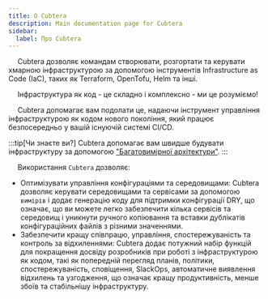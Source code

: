 ```yaml
---
title: O Cubtera
description: Main documentation page for Cubtera
sidebar:
  label: Про Cubtera
---
```


&emsp; Cubtera дозволяє командам створювати, розгортати та керувати хмарною інфраструктурою за допомогою інструментів Infrastructure as Code (IaC), таких як Terraform, OpenTofu, Helm та інші.

&emsp; Інфраструктура як код - це складно і комплексно - ми це розуміємо!

&emsp; Cubtera допомагає вам подолати це, надаючи інструмент управління інфраструктурою як кодом нового покоління, який працює безпосередньо у вашій існуючій системі CI/CD.

:::tip[Чи знаєте ви?]
Cubtera допомагає вам швидше будувати інфраструктуру за допомогою ["Багатовимірної архітектури"](/start/dimensions).
:::

&emsp; Використання `Cubtera` дозволяє:

- Оптимізувати управління конфігураціями та середовищами: Cubtera дозволяє керувати середовищами та сервісами за допомогою `вимірів` і додає генерацію коду для підтримки конфігурації DRY, що означає, що ви можете легко забезпечити кілька сервісів та середовищ і уникнути ручного копіювання та вставки дублікатів конфігураційних файлів з різними значеннями.
- Забезпечити кращу співпрацю, управління, спостережуваність та контроль за відхиленнями: Cubtera додає потужний набір функцій для покращення досвіду розробників при роботі з інфраструктурою як кодом, такі як попередній перегляд планів, політики, спостережуваність, сповіщення, SlackOps, автоматичне виявлення відхилень та узгодження, що означає кращу продуктивність, менше збоїв та стабільнішу інфраструктуру.
